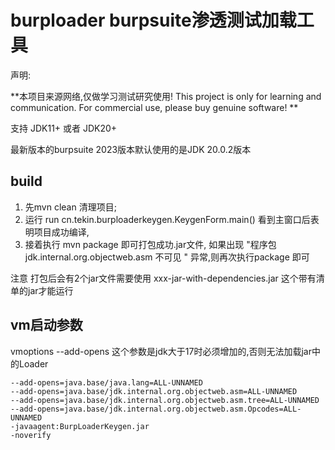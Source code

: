 # burploader burpsuite渗透测试加载工具

声明: 

**本项目来源网络,仅做学习测试研究使用! This project is only for learning and communication. For commercial use, please buy genuine software! **



支持 JDK11+ 或者 JDK20+

最新版本的burpsuite 2023版本默认使用的是JDK 20.0.2版本



## build

1. 先mvn clean 清理项目;
2. 运行 run cn.tekin.burploaderkeygen.KeygenForm.main() 看到主窗口后表明项目成功编译, 
3. 接着执行 mvn package 即可打包成功.jar文件, 
如果出现 "程序包 jdk.internal.org.objectweb.asm 不可见 " 异常,则再次执行package 即可

注意 打包后会有2个jar文件需要使用 xxx-jar-with-dependencies.jar 这个带有清单的jar才能运行


## vm启动参数
vmoptions 
--add-opens 这个参数是jdk大于17时必须增加的,否则无法加载jar中的Loader
~~~vmoptions
--add-opens=java.base/java.lang=ALL-UNNAMED
--add-opens=java.base/jdk.internal.org.objectweb.asm=ALL-UNNAMED
--add-opens=java.base/jdk.internal.org.objectweb.asm.tree=ALL-UNNAMED
--add-opens=java.base/jdk.internal.org.objectweb.asm.Opcodes=ALL-UNNAMED
-javaagent:BurpLoaderKeygen.jar
-noverify
~~~

